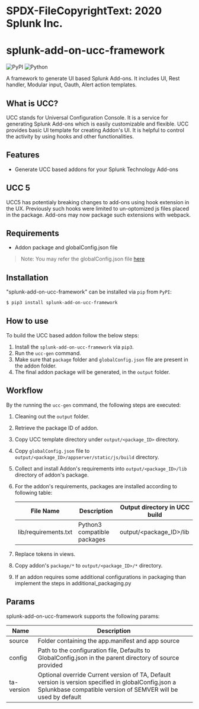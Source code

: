 # SPDX-FileCopyrightText: 2020 Splunk Inc.

# splunk-add-on-ucc-framework

![PyPI](https://img.shields.io/pypi/v/splunk-add-on-ucc-framework)
![Python](https://img.shields.io/pypi/pyversions/splunk-add-on-ucc-framework.svg)

A framework to generate UI based Splunk Add-ons. It includes UI, Rest handler, Modular input, Oauth, Alert action templates.

## What is UCC?

UCC stands for  Universal Configuration Console. It is a service for generating Splunk Add-ons which is easily customizable and flexible.
UCC provides basic UI template for creating Addon's UI. It is helpful to control the activity by using hooks and other functionalities.


## Features

- Generate UCC based addons for your Splunk Technology Add-ons

## UCC 5

UCC5 has potentialy breaking changes to add-ons using hook extension in the UX. Previously such hooks were limited to un-optomized js files placed in the package.
Add-ons may now package such extensions with webpack.

## Requirements

- Addon package and globalConfig.json file

> Note: You may refer the globalConfig.json file [here](https://github.com/splunk/addonfactory-ucc-generator/blob/master/tests/data/globalConfig.json)


## Installation

"splunk-add-on-ucc-framework" can be installed via `pip` from `PyPI`:

```bash
$ pip3 install splunk-add-on-ucc-framework
```

## How to use

To build the UCC based addon follow the below steps:

1. Install the `splunk-add-on-ucc-framework` via `pip3`.
2. Run the `ucc-gen` command.
3. Make sure that `package` folder and `globalConfig.json` file are present in the addon folder.
4. The final addon package will be generated, in the `output` folder.


## Workflow

By the running the `ucc-gen` command, the following steps are executed:
1. Cleaning out the `output` folder.
2. Retrieve the package ID of addon.
3. Copy UCC template directory under `output/<package_ID>` directory.
4. Copy `globalConfig.json` file to `output/<package_ID>/appserver/static/js/build` directory.
5. Collect and install Addon's requirements into `output/<package_ID>/lib` directory of addon's package.
6. For the addon's requirements, packages are installed according to following table:

    | File Name            | Description                         | Output directory in UCC build |
    |----------------------|-------------------------------------|-------------------------------|
    | lib/requirements.txt     | Python3 compatible packages | output/<package_ID>/lib   |

7. Replace tokens in views.
8. Copy addon's `package/*` to `output/<package_ID>/*` directory.
9. If an addon requires some additional configurations in packaging than implement the steps in additional_packaging.py

## Params

splunk-add-on-ucc-framework supports the following params:

| Name       | Description                                                                                              |
|------------|----------------------------------------------------------------------------------------------------------|
| source     | Folder containing the app.manifest and app source                                                        |
| config     | Path to the configuration file, Defaults to GlobalConfig.json in the parent directory of source provided |
| ta-version | Optional override Current version of TA, Default version is version specified in globalConfig.json a Splunkbase compatible version of SEMVER will be used by default                         |

